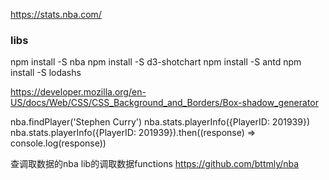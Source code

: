 

https://stats.nba.com/



### libs
npm install -S nba
npm install -S d3-shotchart
npm install -S antd
npm install -S lodashs

https://developer.mozilla.org/en-US/docs/Web/CSS/CSS_Background_and_Borders/Box-shadow_generator



nba.findPlayer('Stephen Curry')
nba.stats.playerInfo({PlayerID: 201939})
nba.stats.playerInfo({PlayerID: 201939}).then((response) => console.log(response))


查调取数据的nba lib的调取数据functions
https://github.com/bttmly/nba